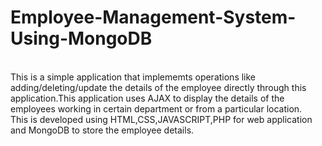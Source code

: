 # Employee-Management-System-Using-MongoDB
<br>
This is a simple application that implememts operations like adding/deleting/update the details of the employee directly through this application.This application uses AJAX to display the details of the employees working in certain department or from a particular location.
<br>
This is developed using HTML,CSS,JAVASCRIPT,PHP for web application and MongoDB to store the employee details.

